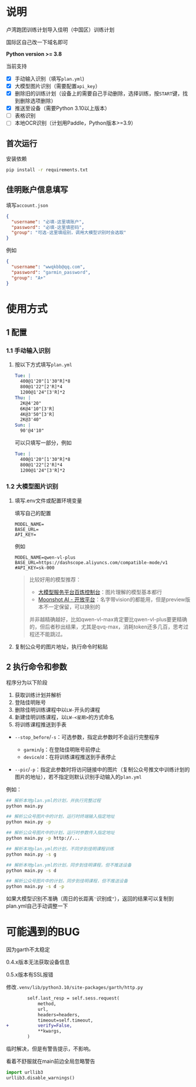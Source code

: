 # 说明

卢湾跑团训练计划导入佳明（中国区）训练计划

国际区自己改一下域名即可

**Python version >= 3.8**

当前支持

- [x] 手动输入识别（填写`plan.yml`)
- [x] 大模型图片识别（需要配置`api_key`）
- [x] 删除旧的训练计划（设备上的需要自己手动删除，选择训练，按`START`键，找到删除选项删除）
- [x] 推送至设备（需要Python 3.10以上版本）
- [ ] 表格识别
- [ ] 本地OCR识别（计划用Paddle，Python版本>=3.9）

## 首次运行

安装依赖

```bash
pip install -r requirements.txt
```

## 佳明账户信息填写

填写`account.json`

```json
{
  "username": "必填-这里填账户",
  "password": "必填-这里填密码",
  "group": "可选-这里填组别，调用大模型识别时会选取"
}
```

例如

```json
{
  "username": "wwqkbb@qq.com",
  "password": "garmin_password",
  "group": "A+"
}
```

# 使用方式

## 1 配置

### 1.1 手动输入识别

1. 按以下方式填写`plan.yml`

    ```yaml
    Tue: |
      400@1'20"[1'30"R]*8
      800@1'22"[2'R]*4
      1200@1'24"[3'R]*2
    Thu: |
      2K@4'20"
      6K@4'10"[3'R]
      4K@3'50"[3'R]
      2K@3'40"
    Sun: |
      90'@4'10"
    ```

    可以只填写一部分，例如

    ```yaml
    Tue: |
      400@1'20"[1'30"R]*8
      800@1'22"[2'R]*4
      1200@1'24"[3'R]*2
    ```

### 1.2 大模型图片识别

1. 填写.env文件或配置环境变量

    填写自己的配置
    ```dotenv
    MODEL_NAME=
    BASE_URL=
    API_KEY=
    ```

    例如

    ```dotenv
    MODEL_NAME=qwen-vl-plus
    BASE_URL=https://dashscope.aliyuncs.com/compatible-mode/v1
    #API_KEY=sk-000
    ```

    > 比较好用的模型推荐：
    >
    > - [大模型服务平台百炼控制台](https://bailian.console.aliyun.com/?tab=model#/model-market?capabilities=["IU"]&z_type_={"capabilities"%3A"array"})：图片理解的模型基本都行
    > - [Moonshot AI - 开放平台](https://platform.moonshot.cn/docs/introduction)：名字带vision的都能用，但是preview版本不一定保留，可以换别的
    >
    > 并非越精确越好，比如qwen-vl-max肯定要比qwen-vl-plus要更精确的，但后者秒出结果，尤其是qvq-max，消耗token还多几百，思考过程还不能跳过。

2. 复制公众号的图片地址，执行命令时粘贴

## 2 执行命令和参数

程序分为以下阶段

1. 获取训练计划并解析
2. 登陆佳明账号
3. 删除佳明训练课程中以`LW-`开头的课程
4. 新建佳明训练课程，以`LW-<星期>`的方式命名
5. 将训练课程推送到手表

- `--stop_before`/`-s`：可选参数，指定此参数时不会运行完整程序
  - `garmin`/`g`：在登陆佳明账号前停止
  - `device`/`d`：在将训练课程推送到手表停止

- `--pic`/`-p`：指定此参数时将访问链接中的图片（复制公众号推文中训练计划的图片的地址），若不指定则默认识别手动输入的`plan.yml`

例如：

```bash
## 解析本地plan.yml的计划，并执行完整过程
python main.py

## 解析公众号图片中的计划，运行时终端输入指定地址
python main.py -p

## 解析公众号图片中的计划，运行时参数传入指定地址
python main.py -p http://... 

## 解析本地plan.yml的计划，不同步到佳明课程训练
python main.py -s g

## 解析本地plan.yml的计划，同步到佳明课程，但不推送设备
python main.py -s d

## 解析公众号图片中的计划，同步到佳明课程，但不推送设备
python main.py -s d -p
```

如果大模型识别不准确（周日的长距离`'`识别成`"`），返回的结果可以复制到plan.yml自己手动调整一下

# 可能遇到的BUG

因为garth不太稳定

0.4.x版本无法获取设备信息

0.5.x版本有SSL报错

修改`.venv/lib/python3.10/site-packages/garth/http.py`

```diff
        self.last_resp = self.sess.request(
            method,
            url,
            headers=headers,
            timeout=self.timeout,
+           verify=False,
            **kwargs,
        )
```

临时解决，但是有警告提示，不影响。

看着不舒服就在main前边全局忽略警告

```python
import urllib3
urllib3.disable_warnings()
```



